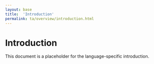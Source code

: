 ```yaml
---
layout: base
title:  'Introduction'
permalink: ta/overview/introduction.html
---
```


# Introduction

This document is a placeholder for the language-specific introduction.
